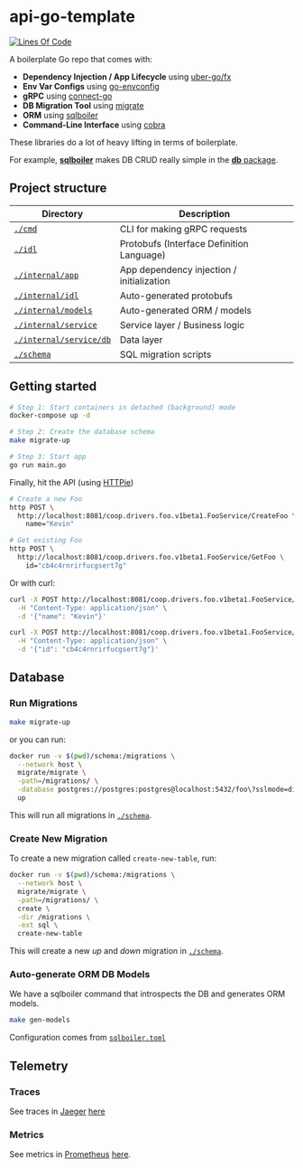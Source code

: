 # api-go-template

[![Lines Of Code](https://tokei.rs/b1/github/kevinmichaelchen/api-go-template?category=code)](https://github.com/kevinmichaelchen/api-go-template)

A boilerplate Go repo that comes with:

* **Dependency Injection / App Lifecycle** using [uber-go/fx](https://github.com/uber-go/fx)
* **Env Var Configs** using [go-envconfig](https://github.com/sethvargo/go-envconfig)
* **gRPC** using [connect-go](https://github.com/bufbuild/connect-go)
* **DB Migration Tool** using [migrate](https://github.com/golang-migrate/migrate)
* **ORM** using [sqlboiler](https://github.com/volatiletech/sqlboiler)
* **Command-Line Interface** using [cobra](https://github.com/spf13/cobra)

These libraries do a lot of heavy lifting in terms of boilerplate.

For example, [**sqlboiler**](https://github.com/volatiletech/sqlboiler) makes DB
CRUD really simple in the 
[**db** package](https://github.com/kevinmichaelchen/api-go-template/blob/main/internal/service/db/foo.go).

## Project structure

| Directory                                        | Description                               |
|--------------------------------------------------|-------------------------------------------|
| [`./cmd`](./cmd)                                 | CLI for making gRPC requests              |
| [`./idl`](./idl)                                 | Protobufs (Interface Definition Language) |
| [`./internal/app`](./internal/app)               | App dependency injection / initialization |
| [`./internal/idl`](./internal/idl)               | Auto-generated protobufs                  |
| [`./internal/models`](./internal/models)         | Auto-generated ORM / models               |
| [`./internal/service`](./internal/service)       | Service layer / Business logic            |
| [`./internal/service/db`](./internal/service/db) | Data layer                                |
| [`./schema`](./schema)                           | SQL migration scripts                     |

## Getting started
```bash
# Step 1: Start containers in detached (background) mode
docker-compose up -d

# Step 2: Create the database schema
make migrate-up

# Step 3: Start app
go run main.go
```

Finally, hit the API (using [HTTPie](https://httpie.io/))
```bash
# Create a new Foo
http POST \
  http://localhost:8081/coop.drivers.foo.v1beta1.FooService/CreateFoo \
    name="Kevin"

# Get existing Foo
http POST \
  http://localhost:8081/coop.drivers.foo.v1beta1.FooService/GetFoo \
    id="cb4c4rnrirfucgsert7g"
```

Or with curl:
```bash
curl -X POST http://localhost:8081/coop.drivers.foo.v1beta1.FooService/CreateFoo \
  -H "Content-Type: application/json" \
  -d '{"name": "Kevin"}'

curl -X POST http://localhost:8081/coop.drivers.foo.v1beta1.FooService/GetFoo \
  -H "Content-Type: application/json" \
  -d '{"id": "cb4c4rnrirfucgsert7g"}'
```

## Database
### Run Migrations
```bash
make migrate-up
```
or you can run:
```bash
docker run -v $(pwd)/schema:/migrations \
  --network host \
  migrate/migrate \
  -path=/migrations/ \
  -database postgres://postgres:postgres@localhost:5432/foo\?sslmode=disable \
  up
```

This will run all migrations in [`./schema`](./schema).

### Create New Migration
To create a new migration called `create-new-table`, run:
```bash
docker run -v $(pwd)/schema:/migrations \
  --network host \
  migrate/migrate \
  -path=/migrations/ \
  create \
  -dir /migrations \
  -ext sql \
  create-new-table
```

This will create a new _up_ and _down_ migration in [`./schema`](./schema).

### Auto-generate ORM DB Models
We have a sqlboiler command that introspects the DB and generates ORM models.
```bash
make gen-models
```
Configuration comes from [`sqlboiler.toml`](./sqlboiler.toml)

## Telemetry
### Traces
See traces in [Jaeger](https://www.jaegertracing.io/) [here](http://localhost:16686)

### Metrics
See metrics in [Prometheus](https://prometheus.io/) [here](http://localhost:9090/graph?g0.expr=key_coop_drivers_foo_v1beta1_FooService_CreateFoo&g0.tab=0&g0.stacked=0&g0.show_exemplars=0&g0.range_input=15m).